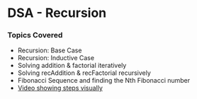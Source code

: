 # DSA - Recursion

### Topics Covered

- Recursion: Base Case
- Recursion: Inductive Case
- Solving addition & factorial iteratively
- Solving recAddition & recFactorial recursively
- Fibonacci Sequence and finding the Nth Fibonacci number
- [Video showing steps visually](https://www.youtube.com/watch?v=zg-ddPbzcKM)
